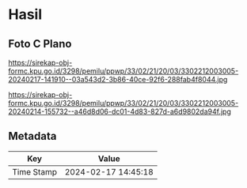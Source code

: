 # Hasil

## Foto C Plano

https://sirekap-obj-formc.kpu.go.id/3298/pemilu/ppwp/33/02/21/20/03/3302212003005-20240217-141910--03a543d2-3b86-40ce-92f6-288fab4f8044.jpg

https://sirekap-obj-formc.kpu.go.id/3298/pemilu/ppwp/33/02/21/20/03/3302212003005-20240214-155732--a46d8d06-dc01-4d83-827d-a6d9802da94f.jpg


## Metadata

| Key        | Value               |
| ---------- | ------------------- |
| Time Stamp | 2024-02-17 14:45:18 |



